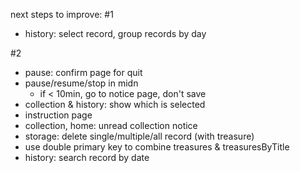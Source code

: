 next steps to improve:
#1
- history: select record, group records by day

#2
- pause: confirm page for quit
- pause/resume/stop in midn
    - if < 10min, go to notice page, don't save
- collection & history: show which is selected
- instruction page
- collection, home: unread collection notice
- storage: delete single/multiple/all record (with treasure)
- use double primary key to combine treasures & treasuresByTitle
- history: search record by date